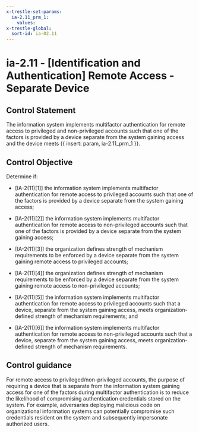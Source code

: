 ```yaml
---
x-trestle-set-params:
  ia-2.11_prm_1:
    values:
x-trestle-global:
  sort-id: ia-02.11
---
```


# ia-2.11 - \[Identification and Authentication\] Remote Access - Separate Device

## Control Statement

The information system implements multifactor authentication for remote access to privileged and non-privileged accounts such that one of the factors is provided by a device separate from the system gaining access and the device meets {{ insert: param, ia-2.11_prm_1 }}.

## Control Objective

Determine if:

- \[IA-2(11)[1]\] the information system implements multifactor authentication for remote access to privileged accounts such that one of the factors is provided by a device separate from the system gaining access;

- \[IA-2(11)[2]\] the information system implements multifactor authentication for remote access to non-privileged accounts such that one of the factors is provided by a device separate from the system gaining access;

- \[IA-2(11)[3]\] the organization defines strength of mechanism requirements to be enforced by a device separate from the system gaining remote access to privileged accounts;

- \[IA-2(11)[4]\] the organization defines strength of mechanism requirements to be enforced by a device separate from the system gaining remote access to non-privileged accounts;

- \[IA-2(11)[5]\] the information system implements multifactor authentication for remote access to privileged accounts such that a device, separate from the system gaining access, meets organization-defined strength of mechanism requirements; and

- \[IA-2(11)[6]\] the information system implements multifactor authentication for remote access to non-privileged accounts such that a device, separate from the system gaining access, meets organization-defined strength of mechanism requirements.

## Control guidance

For remote access to privileged/non-privileged accounts, the purpose of requiring a device that is separate from the information system gaining access for one of the factors during multifactor authentication is to reduce the likelihood of compromising authentication credentials stored on the system. For example, adversaries deploying malicious code on organizational information systems can potentially compromise such credentials resident on the system and subsequently impersonate authorized users.

